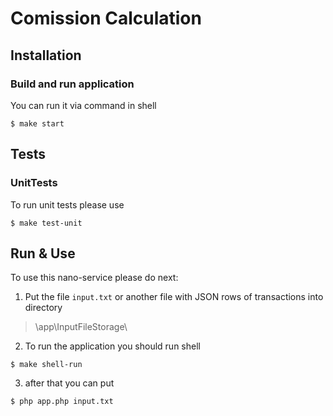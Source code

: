 # Comission Calculation

## Installation
### Build and run application
You can run it via command in shell
```
$ make start
```

## Tests
### UnitTests
To run unit tests please use
```
$ make test-unit
```

## Run & Use
To use this nano-service please do next:

1. Put the file `input.txt` or another file with JSON rows of transactions into directory
> \app\InputFileStorage\

2. To run the application you should run shell
```
$ make shell-run
```
3. after that you can put
```
$ php app.php input.txt
```
